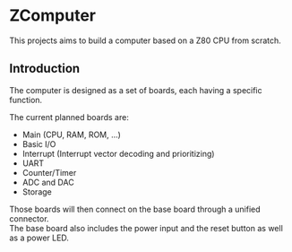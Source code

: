 # ZComputer

This projects aims to build a computer based on a Z80 CPU from scratch.

## Introduction

The computer is designed as a set of boards, each having a specific function.

The current planned boards are:
- Main (CPU, RAM, ROM, ...)
- Basic I/O
- Interrupt (Interrupt vector decoding and prioritizing)
- UART
- Counter/Timer
- ADC and DAC
- Storage

Those boards will then connect on the base board through a unified connector.  
The base board also includes the power input and the reset button as well as a power LED.
